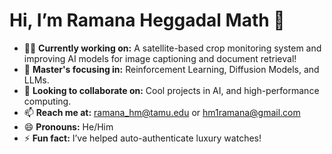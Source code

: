 # Hi, I’m Ramana Heggadal Math 👋

- 👨‍💻 **Currently working on:** A satellite-based crop monitoring system and improving AI models for image captioning and document retrieval!
- 📘 **Master's focusing in:** Reinforcement Learning, Diffusion Models, and LLMs.
- 🤝 **Looking to collaborate on:** Cool projects in AI, and high-performance computing.
- 📫 **Reach me at:** [ramana_hm@tamu.edu](mailto:ramana_hm@tamu.edu) or [hm1ramana@gmail.com](mailto:hm1ramana@gmail.com)
- 😄 **Pronouns:** He/Him
- ⚡ **Fun fact:** I’ve helped auto-authenticate luxury watches!

<!---
ramanahm1/ramanahm1 is a ✨ special ✨ repository because its `README.md` (this file) appears on your GitHub profile.
You can click the Preview link to take a look at your changes.
--->
